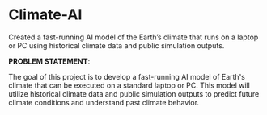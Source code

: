 # Climate-AI

Created a fast-running AI model of the Earth’s climate that runs on a laptop or PC using historical climate data and public simulation outputs.

**PROBLEM STATEMENT**:

The goal of this project is to develop a fast-running AI model of Earth's climate that can be executed on a standard laptop or PC. This model will utilize historical climate data and public simulation outputs to predict future climate conditions and understand past climate behavior. 
